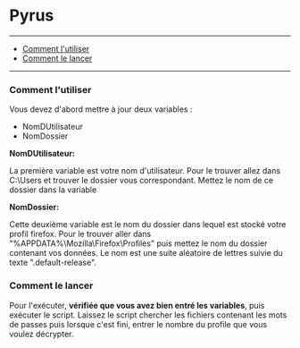# Pyrus
----
* [Comment l'utiliser](#Comment-lutiliser)
* [Comment le lancer](#Comment-le-lancer)

----
### Comment l'utiliser
Vous devez d'abord mettre à jour deux variables :
- NomDUtilisateur
- NomDossier

 **NomDUtilisateur:**

La première variable est votre nom d'utilisateur.
Pour le trouver allez dans C:\Users et trouver le dossier vous correspondant.
Mettez le nom de ce dossier dans la variable

**NomDossier:**

Cette deuxième variable est le nom du dossier dans lequel est stocké votre profil firefox.
Pour le trouver aller dans "%APPDATA%\Mozilla\Firefox\Profiles" puis mettez le nom du dossier contenant vos données. Le nom est une suite aléatoire de lettres suivie du texte ".default-release".

### Comment le lancer
Pour l'exécuter, **vérifiée que vous avez bien entré les variables**, puis exécuter le script.
Laissez le script chercher les fichiers contenant les mots de passes puis lorsque c'est fini,
entrer le nombre du profile que vous voulez décrypter.
